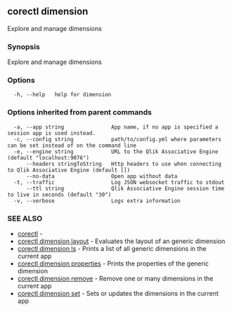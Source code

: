 ## corectl dimension

Explore and manage dimensions

### Synopsis

Explore and manage dimensions

### Options

```
  -h, --help   help for dimension
```

### Options inherited from parent commands

```
  -a, --app string               App name, if no app is specified a session app is used instead.
  -c, --config string            path/to/config.yml where parameters can be set instead of on the command line
  -e, --engine string            URL to the Qlik Associative Engine (default "localhost:9076")
      --headers stringToString   Http headers to use when connecting to Qlik Associative Engine (default [])
      --no-data                  Open app without data
  -t, --traffic                  Log JSON websocket traffic to stdout
      --ttl string               Qlik Associative Engine session time to live in seconds (default "30")
  -v, --verbose                  Logs extra information
```

### SEE ALSO

* [corectl](corectl.md)	 - 
* [corectl dimension layout](corectl_dimension_layout.md)	 - Evaluates the layout of an generic dimension
* [corectl dimension ls](corectl_dimension_ls.md)	 - Prints a list of all generic dimensions in the current app
* [corectl dimension properties](corectl_dimension_properties.md)	 - Prints the properties of the generic dimension
* [corectl dimension remove](corectl_dimension_remove.md)	 - Remove one or many dimensions in the current app
* [corectl dimension set](corectl_dimension_set.md)	 - Sets or updates the dimensions in the current app

